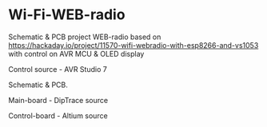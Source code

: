# Wi-Fi-WEB-radio
Schematic & PCB project WEB-radio based on https://hackaday.io/project/11570-wifi-webradio-with-esp8266-and-vs1053 with control on AVR MCU &amp; OLED display

Control source - AVR Studio 7

Schematic & PCB.

Main-board - DipTrace source

Control-board - Altium source